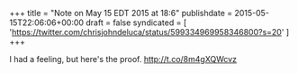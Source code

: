 +++
title = "Note on May 15 EDT 2015 at 18:6"
publishdate = 2015-05-15T22:06:06+00:00
draft = false
syndicated = [ 'https://twitter.com/chrisjohndeluca/status/599334969958346800?s=20' ]
+++

I had a feeling, but here's the proof. http://t.co/8m4gXQWcvz

